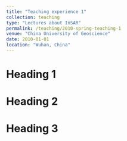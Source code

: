 ```yaml
---
title: "Teaching experience 1"
collection: teaching
type: "Lectures about InSAR"
permalink: /teaching/2010-spring-teaching-1
venue: "China University of Geoscience"
date: 2010-01-01
location: "Wuhan, China"
---
```


Heading 1
======

Heading 2
======

Heading 3
======

